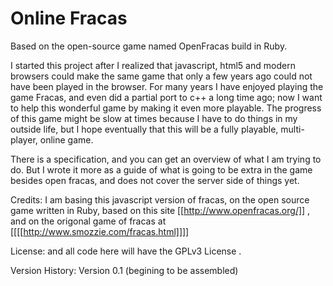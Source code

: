 Online Fracas
========================

Based on the open-source game named OpenFracas build in Ruby.

I started this project after I realized that javascript, html5 and modern browsers could make the same game that only a few years ago could not have been played in the browser. For many years I have enjoyed playing the game Fracas, and even did a partial port to c++ a long time ago; now I want to help this wonderful game by making it even more playable. The progress of this game might be slow at times because I have to do things in my outside life, but I hope eventually that this will be a fully playable, multi-player, online game.

There is a specification, and you can get an overview of what I am trying to do. But I wrote it more as a guide of what is going to be extra in the game besides open fracas, and does not cover the server side of things yet.

Credits:
I am basing this javascript version of fracas, on the open source game written in Ruby, based on this site
[[http://www.openfracas.org/]] , and on the origonal game of fracas at [[[[http://www.smozzie.com/fracas.html]]]]

License:
and all code here will have the GPLv3 License .


Version History:
   Version 0.1 (begining to be assembled)


